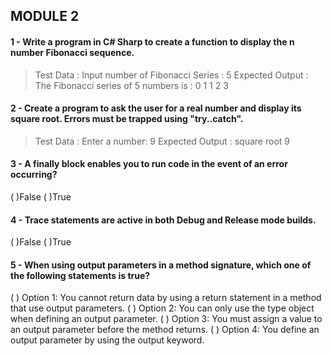 ## MODULE 2

#### 1 - Write a program in C# Sharp to create a function to display the n number Fibonacci sequence.

> Test Data : 
> Input number of Fibonacci Series : 5 
> Expected Output : 
> The Fibonacci series of 5 numbers is : 
> 0 1 1 2 3

#### 2 - Create a program to ask the user for a real number and display its square root. Errors must be trapped using "try..catch". 

> Test Data : 
> Enter a number: 9 
> Expected Output : 
> square root 9


#### 3 - A finally block enables you to run code in the event of an error occurring?
(   )False
(   )True

#### 4 - Trace statements are active in both Debug and Release mode builds.
(   )False
(   )True

#### 5 - When using output parameters in a method signature, which one of the following statements is true?
(   ) Option 1: You cannot return data by using a return statement in a method that use output parameters.
(   ) Option 2: You can only use the type object when defining an output parameter.
(   ) Option 3: You must assign a value to an output parameter before the method returns.
(   ) Option 4: You define an output parameter by using the output keyword.



